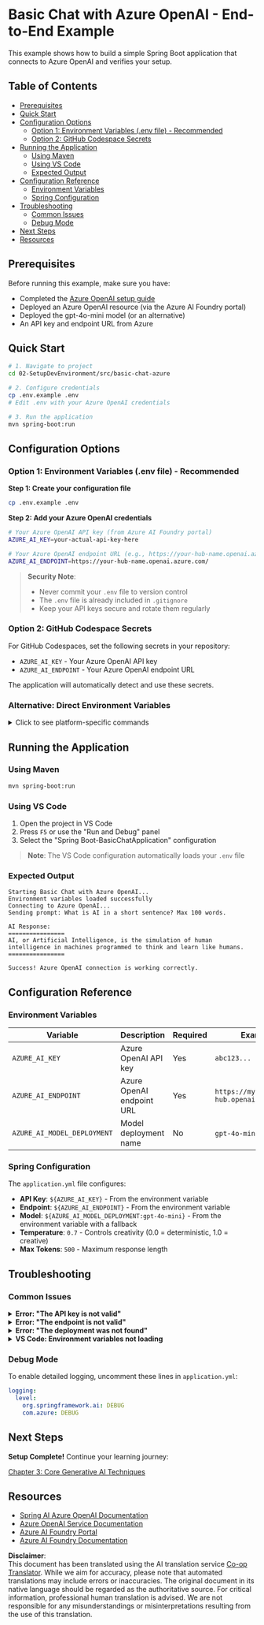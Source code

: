 <!--
CO_OP_TRANSLATOR_METADATA:
{
  "original_hash": "2289320a74aeca1eb844cd7d3a7a9e12",
  "translation_date": "2025-07-21T21:07:48+00:00",
  "source_file": "02-SetupDevEnvironment/src/basic-chat-azure/README.md",
  "language_code": "en"
}
-->
# Basic Chat with Azure OpenAI - End-to-End Example

This example shows how to build a simple Spring Boot application that connects to Azure OpenAI and verifies your setup.

## Table of Contents

- [Prerequisites](../../../../../02-SetupDevEnvironment/src/basic-chat-azure)
- [Quick Start](../../../../../02-SetupDevEnvironment/src/basic-chat-azure)
- [Configuration Options](../../../../../02-SetupDevEnvironment/src/basic-chat-azure)
  - [Option 1: Environment Variables (.env file) - Recommended](../../../../../02-SetupDevEnvironment/src/basic-chat-azure)
  - [Option 2: GitHub Codespace Secrets](../../../../../02-SetupDevEnvironment/src/basic-chat-azure)
- [Running the Application](../../../../../02-SetupDevEnvironment/src/basic-chat-azure)
  - [Using Maven](../../../../../02-SetupDevEnvironment/src/basic-chat-azure)
  - [Using VS Code](../../../../../02-SetupDevEnvironment/src/basic-chat-azure)
  - [Expected Output](../../../../../02-SetupDevEnvironment/src/basic-chat-azure)
- [Configuration Reference](../../../../../02-SetupDevEnvironment/src/basic-chat-azure)
  - [Environment Variables](../../../../../02-SetupDevEnvironment/src/basic-chat-azure)
  - [Spring Configuration](../../../../../02-SetupDevEnvironment/src/basic-chat-azure)
- [Troubleshooting](../../../../../02-SetupDevEnvironment/src/basic-chat-azure)
  - [Common Issues](../../../../../02-SetupDevEnvironment/src/basic-chat-azure)
  - [Debug Mode](../../../../../02-SetupDevEnvironment/src/basic-chat-azure)
- [Next Steps](../../../../../02-SetupDevEnvironment/src/basic-chat-azure)
- [Resources](../../../../../02-SetupDevEnvironment/src/basic-chat-azure)

## Prerequisites

Before running this example, make sure you have:

- Completed the [Azure OpenAI setup guide](../../getting-started-azure-openai.md)  
- Deployed an Azure OpenAI resource (via the Azure AI Foundry portal)  
- Deployed the gpt-4o-mini model (or an alternative)  
- An API key and endpoint URL from Azure  

## Quick Start

```bash
# 1. Navigate to project
cd 02-SetupDevEnvironment/src/basic-chat-azure

# 2. Configure credentials
cp .env.example .env
# Edit .env with your Azure OpenAI credentials

# 3. Run the application
mvn spring-boot:run
```

## Configuration Options

### Option 1: Environment Variables (.env file) - Recommended

**Step 1: Create your configuration file**  
```bash
cp .env.example .env
```

**Step 2: Add your Azure OpenAI credentials**  
```bash
# Your Azure OpenAI API key (from Azure AI Foundry portal)
AZURE_AI_KEY=your-actual-api-key-here

# Your Azure OpenAI endpoint URL (e.g., https://your-hub-name.openai.azure.com/)
AZURE_AI_ENDPOINT=https://your-hub-name.openai.azure.com/
```

> **Security Note**:  
> - Never commit your `.env` file to version control  
> - The `.env` file is already included in `.gitignore`  
> - Keep your API keys secure and rotate them regularly  

### Option 2: GitHub Codespace Secrets

For GitHub Codespaces, set the following secrets in your repository:  
- `AZURE_AI_KEY` - Your Azure OpenAI API key  
- `AZURE_AI_ENDPOINT` - Your Azure OpenAI endpoint URL  

The application will automatically detect and use these secrets.

### Alternative: Direct Environment Variables

<details>
<summary>Click to see platform-specific commands</summary>

**Linux/macOS (bash/zsh):**  
```bash
export AZURE_AI_KEY=your-actual-api-key-here
export AZURE_AI_ENDPOINT=https://your-hub-name.openai.azure.com/
```

**Windows (Command Prompt):**  
```cmd
set AZURE_AI_KEY=your-actual-api-key-here
set AZURE_AI_ENDPOINT=https://your-hub-name.openai.azure.com/
```

**Windows (PowerShell):**  
```powershell
$env:AZURE_AI_KEY="your-actual-api-key-here"
$env:AZURE_AI_ENDPOINT="https://your-hub-name.openai.azure.com/"
```
</details>

## Running the Application

### Using Maven

```bash
mvn spring-boot:run
```

### Using VS Code

1. Open the project in VS Code  
2. Press `F5` or use the "Run and Debug" panel  
3. Select the "Spring Boot-BasicChatApplication" configuration  

> **Note**: The VS Code configuration automatically loads your `.env` file  

### Expected Output

```
Starting Basic Chat with Azure OpenAI...
Environment variables loaded successfully
Connecting to Azure OpenAI...
Sending prompt: What is AI in a short sentence? Max 100 words.

AI Response:
================
AI, or Artificial Intelligence, is the simulation of human intelligence in machines programmed to think and learn like humans.
================

Success! Azure OpenAI connection is working correctly.
```

## Configuration Reference

### Environment Variables

| Variable | Description | Required | Example |
|----------|-------------|----------|---------|
| `AZURE_AI_KEY` | Azure OpenAI API key | Yes | `abc123...` |
| `AZURE_AI_ENDPOINT` | Azure OpenAI endpoint URL | Yes | `https://my-hub.openai.azure.com/` |
| `AZURE_AI_MODEL_DEPLOYMENT` | Model deployment name | No | `gpt-4o-mini` (default) |

### Spring Configuration

The `application.yml` file configures:  
- **API Key**: `${AZURE_AI_KEY}` - From the environment variable  
- **Endpoint**: `${AZURE_AI_ENDPOINT}` - From the environment variable  
- **Model**: `${AZURE_AI_MODEL_DEPLOYMENT:gpt-4o-mini}` - From the environment variable with a fallback  
- **Temperature**: `0.7` - Controls creativity (0.0 = deterministic, 1.0 = creative)  
- **Max Tokens**: `500` - Maximum response length  

## Troubleshooting

### Common Issues

<details>
<summary><strong>Error: "The API key is not valid"</strong></summary>

- Check that your `AZURE_AI_KEY` is correctly set in your `.env` file  
- Verify the API key is copied exactly from the Azure AI Foundry portal  
- Ensure there are no extra spaces or quotes around the key  
</details>

<details>
<summary><strong>Error: "The endpoint is not valid"</strong></summary>

- Ensure your `AZURE_AI_ENDPOINT` includes the full URL (e.g., `https://your-hub-name.openai.azure.com/`)  
- Check for trailing slash consistency  
- Verify the endpoint matches your Azure deployment region  
</details>

<details>
<summary><strong>Error: "The deployment was not found"</strong></summary>

- Verify your model deployment name matches exactly what is deployed in Azure  
- Check that the model is successfully deployed and active  
- Try using the default deployment name: `gpt-4o-mini`  
</details>

<details>
<summary><strong>VS Code: Environment variables not loading</strong></summary>

- Ensure your `.env` file is in the project root directory (same level as `pom.xml`)  
- Try running `mvn spring-boot:run` in VS Code's integrated terminal  
- Check that the VS Code Java extension is properly installed  
- Verify the launch configuration includes `"envFile": "${workspaceFolder}/.env"`  
</details>

### Debug Mode

To enable detailed logging, uncomment these lines in `application.yml`:  

```yaml
logging:
  level:
    org.springframework.ai: DEBUG
    com.azure: DEBUG
```

## Next Steps

**Setup Complete!** Continue your learning journey:  

[Chapter 3: Core Generative AI Techniques](../../../03-CoreGenerativeAITechniques/README.md)

## Resources

- [Spring AI Azure OpenAI Documentation](https://docs.spring.io/spring-ai/reference/api/clients/azure-openai-chat.html)  
- [Azure OpenAI Service Documentation](https://learn.microsoft.com/azure/ai-services/openai/)  
- [Azure AI Foundry Portal](https://ai.azure.com/)  
- [Azure AI Foundry Documentation](https://learn.microsoft.com/azure/ai-foundry/how-to/create-projects?tabs=ai-foundry&pivots=hub-project)  

**Disclaimer**:  
This document has been translated using the AI translation service [Co-op Translator](https://github.com/Azure/co-op-translator). While we aim for accuracy, please note that automated translations may include errors or inaccuracies. The original document in its native language should be regarded as the authoritative source. For critical information, professional human translation is advised. We are not responsible for any misunderstandings or misinterpretations resulting from the use of this translation.
